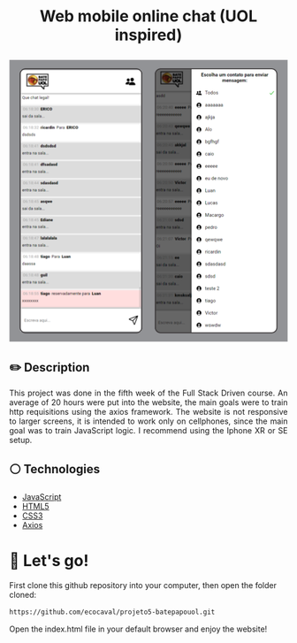 # <p align = "center">Web mobile online chat (UOL inspired)</p>

<p align = "center"><img style="width:650px" src="images/readMePic.png"/></p>

## ✏️ Description
<p align="justify" >This project was done in the fifth week of the Full Stack Driven course. An average of 20 hours were put into the website, the main goals were to train http requisitions using the axios framework. The website is not responsive to larger screens, it is intended to work only on cellphones, since the main goal was to train JavaScript logic. I recommend using the Iphone XR or SE setup.</p>

##  <p align = "left"> :white_circle: Technologies</p>

- [JavaScript](https://www.javascript.com/)
- [HTML5](https://html5.org/)
- [CSS3](https://www.w3.org/Style/CSS/)
- [Axios](https://axios-http.com/docs/intro)

# 🏁 Let's go!

First clone this github repository into your computer, then open the folder cloned:

```bash
https://github.com/ecocaval/projeto5-batepapouol.git
```
Open the index.html file in your default browser and enjoy the website!
